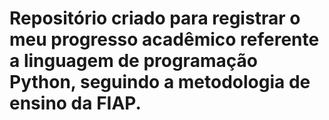 # Repositório criado para registrar o meu progresso acadêmico referente a linguagem de programação Python, seguindo a metodologia de ensino da FIAP.
